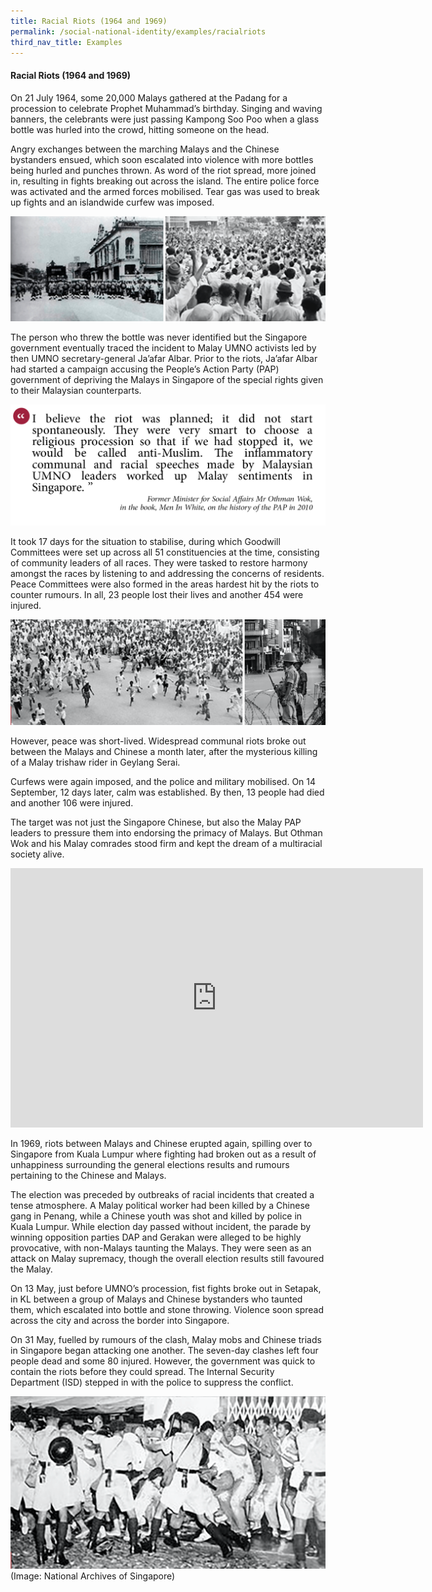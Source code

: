 ```yaml
---
title: Racial Riots (1964 and 1969)
permalink: /social-national-identity/examples/racialriots
third_nav_title: Examples
---
```

#### Racial Riots (1964 and 1969)

On 21 July 1964, some 20,000 Malays gathered at the Padang for a procession to celebrate Prophet Muhammad’s birthday. Singing and waving banners, the celebrants were just passing Kampong Soo Poo when a glass bottle was hurled into the crowd, hitting someone on the head.

Angry exchanges between the marching Malays and the Chinese bystanders ensued, which soon escalated into violence with more bottles being hurled and punches thrown. As word of the riot spread, more joined in, resulting in fights breaking out across the island. The entire police force was activated and the armed forces mobilised. Tear gas was used to break up fights and an islandwide curfew was imposed.

![Alt text for image on Isomer site](/images/society/examples/racialharmony-03_v2-2.png)

The person who threw the bottle was never identified but the Singapore government eventually traced the incident to Malay UMNO activists led by then UMNO secretary-general Ja’afar Albar. Prior to the riots, Ja’afar Albar had started a campaign accusing the People’s Action Party (PAP) government of depriving the Malays in Singapore of the special rights given to their Malaysian counterparts.

![Alt text for image on Isomer site](/images/society/examples/social-quotes-15-3.png)

It took 17 days for the situation to stabilise, during which Goodwill Committees were set up across all 51 constituencies at the time, consisting of community leaders of all races. They were tasked to restore harmony amongst the races by listening to and addressing the concerns of residents. Peace Committees were also formed in the areas hardest hit by the riots to counter rumours. In all, 23 people lost their lives and another 454 were injured.

![Alt text for image on Isomer site](/images/society/examples/racialharmony-04-2.png)

However, peace was short-lived. Widespread communal riots broke out between the Malays and Chinese a month later, after the mysterious killing of a Malay trishaw rider in Geylang Serai.

Curfews were again imposed, and the police and military mobilised. On 14 September, 12 days later, calm was established. By then, 13 people had died and another 106 were injured.

The target was not just the Singapore Chinese, but also the Malay PAP leaders to pressure them into endorsing the primacy of Malays. But Othman Wok and his Malay comrades stood firm and kept the dream of a multiracial society alive.

<iframe width="660" height="415" src="https://www.youtube.com/embed/P9_l4Vp1wLA" title="YouTube video player" frameborder="0" allow="accelerometer; autoplay; clipboard-write; encrypted-media; gyroscope; picture-in-picture" allowfullscreen></iframe>

In 1969, riots between Malays and Chinese erupted again, spilling over to Singapore from Kuala Lumpur where fighting had broken out as a result of unhappiness surrounding the general elections results and rumours pertaining to the Chinese and Malays.

The election was preceded by outbreaks of racial incidents that created a tense atmosphere. A Malay political worker had been killed by a Chinese gang in Penang, while a Chinese youth was shot and killed by police in Kuala Lumpur. While election day passed without incident, the parade by winning opposition parties DAP and Gerakan were alleged to be highly provocative, with non-Malays taunting the Malays. They were seen as an attack on Malay supremacy, though the overall election results still favoured the Malay.

On 13 May, just before UMNO’s procession, fist fights broke out in Setapak, in KL between a group of Malays and Chinese bystanders who taunted them, which escalated into bottle and stone throwing. Violence soon spread across the city and across the border into Singapore.

On 31 May, fuelled by rumours of the clash, Malay mobs and Chinese triads in Singapore began attacking one another. The seven-day clashes left four people dead and some 80 injured. However, the government was quick to contain the riots before they could spread. The Internal Security Department (ISD) stepped in with the police to suppress the conflict.

![Alt text for image on Isomer site](/images/society/examples/racialharmony-05-2.png)
(Image: National Archives of Singapore)